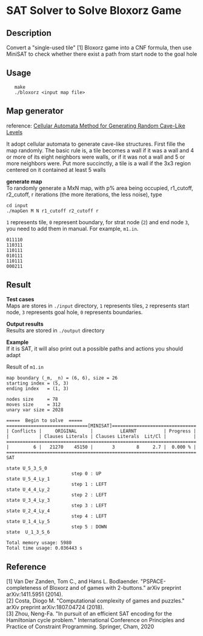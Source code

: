 # SAT Solver to Solve Bloxorz Game
## Description
Convert a "single-used tile" [1] Bloxorz game into a CNF formula, then use MiniSAT to check whether there exist a path from start node to the goal hole
## Usage
```
   make 
   ./bloxorz <input map file>
```
## Map generator
reference: [Cellular Automata Method for Generating Random Cave-Like Levels](http://roguebasin.com/?title=Cellular_Automata_Method_for_Generating_Random_Cave-Like_Levels)

It adopt cellular automata to generate cave-like structures. First fille the map randomly. The basic rule is, a tile becomes a wall if it was a wall and 4 or more of its eight neighbors were walls, or if it was not a wall and 5 or more neighbors were. Put more succinctly, a tile is a wall if the 3x3 region centered on it contained at least 5 walls

**generate map**  
To randomly generate a MxN map, with p% area being occupied, r1_cutoff, r2_cutoff, r iterations (the more iterations, the less noise), type
```
cd input
./mapGen M N r1_cutoff r2_cutoff r
```
```1``` represents tile, ```0``` represent boundary, for strat node (```2```) and end node ```3```, you need to add them in manual. For example, ```m1.in```.  
```
011110
110311
110111
010111
110111
000211
```

## Result
**Test cases**  
Maps are stores in ```./input``` directory, ```1``` represents tiles, ```2``` represents start node, ```3``` represents goal hole, ```0``` represents boundaries.

**Output results**  
Results are stored in ```./output``` directory

**Example**  
If it is SAT, it will also print out a possible paths and actions you should adapt   

Result of ```m1.in```
```
map boundary (_m, _n) = (6, 6), size = 26
starting index = (5, 3)
ending index   = (1, 3)

nodes size     = 78
moves size     = 312
unary var size = 2028

=====  Begin to solve  =====
==============================[MINISAT]===============================
| Conflicts |     ORIGINAL     |          LEARNT          | Progress |
|           | Clauses Literals | Clauses Literals  Lit/Cl |          |
======================================================================
|         6 |   21270    45150 |       3        8     2.7 |  0.000 % |
======================================================================
SAT

state U_5_3_S_0
                        step 0 : UP
state U_5_4_Ly_1
                        step 1 : LEFT
state U_4_4_Ly_2
                        step 2 : LEFT
state U_3_4_Ly_3
                        step 3 : LEFT
state U_2_4_Ly_4
                        step 4 : LEFT
state U_1_4_Ly_5
                        step 5 : DOWN
state  U_1_3_S_6

Total memory usage: 5980
Total time usage: 0.036443 s
```

## Reference
[1] Van Der Zanden, Tom C., and Hans L. Bodlaender. "PSPACE-completeness of Bloxorz and of games with 2-buttons." arXiv preprint arXiv:1411.5951 (2014).  
[2] Costa, Diogo M. "Computational complexity of games and puzzles." arXiv preprint arXiv:1807.04724 (2018).  
[3] Zhou, Neng-Fa. "In pursuit of an efficient SAT encoding for the Hamiltonian cycle problem." International Conference on Principles and Practice of Constraint Programming. Springer, Cham, 2020